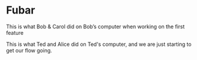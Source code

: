 # Fubar

This is what Bob & Carol did on Bob’s computer when working on the first feature

This is what Ted and Alice did on Ted's computer, and we are just starting to get our flow going. 